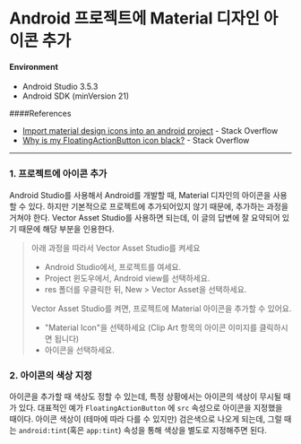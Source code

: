 # Android 프로젝트에 Material 디자인 아이콘 추가

#### Environment

- Android Studio 3.5.3
- Android SDK (minVersion 21)

####References

- [Import material design icons into an android project](https://stackoverflow.com/questions/28684759/import-material-design-icons-into-an-android-project) - Stack Overflow
- [Why is my FloatingActionButton icon black?](https://stackoverflow.com/questions/53458821/why-is-my-floatingactionbutton-icon-black/53668350) - Stack Overflow

---

### 1. 프로젝트에 아이콘 추가

Android Studio를 사용해서 Android를 개발할 때, Material 디자인의 아이콘을 사용할 수 있다. 하지만 기본적으로 프로젝트에 추가되어있지 않기 때문에, 추가하는 과정을 거쳐야 한다. Vector Asset Studio를 사용하면 되는데, 이 글의 답변에 잘 요약되어 있기 때문에 해당 부분을 인용한다.

> 아래 과정을 따라서 Vector Asset Studio를 켜세요
>
> - Android Studio에서, 프로젝트를 여세요.
> - Project 윈도우에서, Android view를 선택하세요.
> - res 폴더를 우클릭한 뒤, New > Vector Asset을 선택하세요.
>
> Vector Asset Studio를 켜면, 프로젝트에 Material 아이콘을 추가할 수 있어요.
>
> - "Material Icon"을 선택하세요 (Clip Art 항목의 아이콘 이미지를 클릭하시면 됩니다)
> - 아이콘을 선택하세요.

### 2. 아이콘의 색상 지정

아이콘을 추가할 때 색상도 정할 수 있는데, 특정 상황에서는 아이콘의 색상이 무시될 때가 있다. 대표적인 예가 `FloatingActionButton` 에 `src` 속성으로 아이콘을 지정했을 때이다. 아이콘 색상이 (테마에 따라 다를 수 있지만) 검은색으로 나오게 되는데, 그럴 때는 `android:tint`(혹은 `app:tint`) 속성을 통해 색상을 별도로 지정해주면 된다.